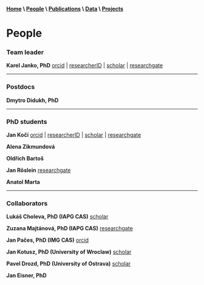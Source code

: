 **[Home](index.html) \ [People](people.html) \ [Publications](publications.html) \ [Data](data.html) \ [Projects](projects.html)**

# People
### Team leader
**Karel Janko, PhD**
[orcid](http://orcid.org/0000-0002-7866-4937) |
[researcherID](https://publons.com/researcher/2521634/karel-janko/) |
[scholar](https://scholar.google.com/citations?user=azHnMBgAAAAJ&hl=en&oi=ao) |
[researchgate](https://www.researchgate.net/profile/Karel_Janko)

***

### Postdocs
**Dmytro Didukh, PhD**

***

### PhD students
**Jan Kočí**
[orcid](https://orcid.org/0000-0002-9036-8321) | 
[researcherID](https://publons.com/researcher/2915880/jan-koci/) | 
[scholar](https://scholar.google.com/citations?user=T-A4CwMAAAAJ&hl=en&oi=sra) | 
[researchgate](https://www.researchgate.net/profile/Jan_Koci2)

**Alena Zikmundová**

**Oldřich Bartoš**

**Jan Röslein**
[researchgate](https://www.researchgate.net/profile/Jan_Roeslein)

**Anatol Marta**

***

### Collaborators
**Lukáš Choleva, PhD (IAPG CAS)**
[scholar](https://scholar.google.com/citations?user=FH-hkZ8AAAAJ&hl=en)

**Zuzana Majtánová, PhD (IAPG CAS)**
[researchgate](https://www.researchgate.net/profile/Zuzana_Majtanova)

**Jan Pačes, PhD (IMG CAS)**
[orcid](http://orcid.org/0000-0003-3059-6127)

**Jan Kotusz, PhD (University of Wroclaw)**
[scholar](https://scholar.google.com/citations?user=pmbgn-kAAAAJ&hl=en)

**Pavel Drozd, PhD (University of Ostrava)**
[scholar](https://scholar.google.com/citations?user=JRjv9p0AAAAJ&hl=en)

**Jan Eisner, PhD**
